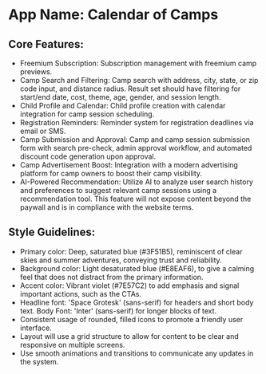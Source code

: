 # **App Name**: Calendar of Camps

## Core Features:

- Freemium Subscription: Subscription management with freemium camp previews.
- Camp Search and Filtering: Camp search with address, city, state, or zip code input, and distance radius. Result set should have filtering for start/end date, cost, theme, age, gender, and session length.
- Child Profile and Calendar: Child profile creation with calendar integration for camp session scheduling.
- Registration Reminders: Reminder system for registration deadlines via email or SMS.
- Camp Submission and Approval: Camp and camp session submission form with search pre-check, admin approval workflow, and automated discount code generation upon approval.
- Camp Advertisement Boost: Integration with a modern advertising platform for camp owners to boost their camp visibility.
- AI-Powered Recommendation: Utilize AI to analyze user search history and preferences to suggest relevant camp sessions using a recommendation tool. This feature will not expose content beyond the paywall and is in compliance with the website terms.

## Style Guidelines:

- Primary color: Deep, saturated blue (#3F51B5), reminiscent of clear skies and summer adventures, conveying trust and reliability.
- Background color: Light desaturated blue (#E8EAF6), to give a calming feel that does not distract from the primary information.
- Accent color: Vibrant violet (#7E57C2) to add emphasis and signal important actions, such as the CTAs.
- Headline font: 'Space Grotesk' (sans-serif) for headers and short body text. Body Font: 'Inter' (sans-serif) for longer blocks of text.
- Consistent usage of rounded, filled icons to promote a friendly user interface.
- Layout will use a grid structure to allow for content to be clear and responsive on multiple screens.
- Use smooth animations and transitions to communicate any updates in the system.
